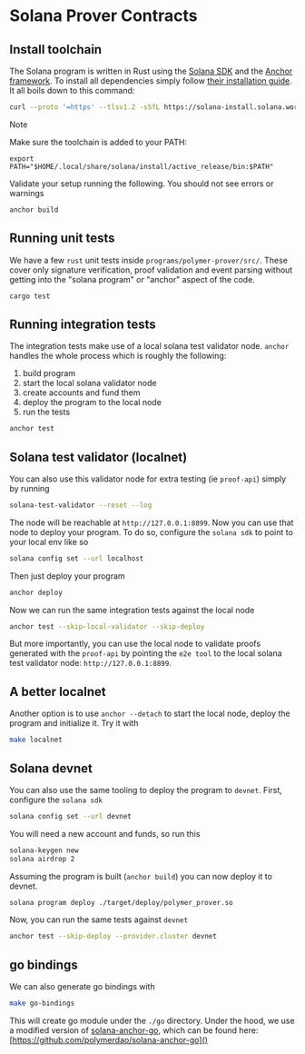 # Solana Prover Contracts

[//]: # (TODO: add description)


## Install toolchain

The Solana program is written in Rust using the [Solana SDK](https://solana.com/docs) and the
[Anchor framework](https://www.anchor-lang.com/docs).
To install all dependencies simply follow [their installation guide](https://solana.com/docs/intro/installation).
It all boils down to this command:

```bash
curl --proto '=https' --tlsv1.2 -sSfL https://solana-install.solana.workers.dev | bash
```

> [!NOTE]
> Make sure the toolchain is added to your PATH:
> ```
> export PATH="$HOME/.local/share/solana/install/active_release/bin:$PATH"
> ```


Validate your setup running the following. You should not see errors or warnings

```bash
anchor build
```

## Running unit tests

We have a few `rust` unit tests inside `programs/polymer-prover/src/`. These cover only signature verification,
proof validation and event parsing without getting into the "solana program" or "anchor" aspect of the code.

```bash
cargo test
```

## Running integration tests

The integration tests make use of a local solana test validator node. `anchor` handles the whole process which is
roughly the following:
1. build program
2. start the local solana validator node
3. create accounts and fund them
4. deploy the program to the local node
5. run the tests

```bash
anchor test
```

## Solana test validator (localnet)

You can also use this validator node for extra testing (ie `proof-api`) simply by running

```bash
solana-test-validator --reset --log
```

The node will be reachable at `http://127.0.0.1:8899`. Now you can use that node to deploy your program. To do so,
configure the `solana sdk` to point to your local env like so

```bash
solana config set --url localhost
```

Then just deploy your program

```bash
anchor deploy
```

Now we can run the same integration tests against the local node

```bash
anchor test --skip-local-validator --skip-deploy
```

But more importantly, you can use the local node to validate proofs generated with the `proof-api` by pointing
the `e2e tool` to the local solana test validator node: `http://127.0.0.1:8899`.

## A better localnet

Another option is to use `anchor --detach` to start the local node, deploy the program and initialize it. Try it
with

```bash
make localnet
```

## Solana devnet

You can also use the same tooling to deploy the program to `devnet`. First, configure the `solana sdk`

```bash
solana config set --url devnet
```

You will need a new account and funds, so run this

```bash
solana-keygen new
solana airdrop 2
```

Assuming the program is built (`anchor build`) you can now deploy it to devnet.
```bash
solana program deploy ./target/deploy/polymer_prover.so
```

Now, you can run the same tests against `devnet`
```bash
anchor test --skip-deploy --provider.cluster devnet
```

## go bindings

We can also generate go bindings with

```bash
make go-bindings
```

This will create go module under the `./go` directory. Under the hood, we use a modified version of
[solana-anchor-go](https://github.com/fragmetric-labs/solana-anchor-go), which can be found here:
[https://github.com/polymerdao/solana-anchor-go]()
